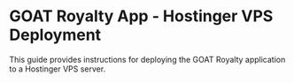 # GOAT Royalty App - Hostinger VPS Deployment

This guide provides instructions for deploying the GOAT Royalty application to a Hostinger VPS server.

